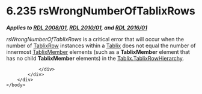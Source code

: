 <html dir="LTR" xmlns:mshelp="http://msdn.microsoft.com/mshelp" xmlns:ddue="http://ddue.schemas.microsoft.com/authoring/2003/5" xmlns:xlink="http://www.w3.org/1999/xlink" xmlns:tool="http://www.microsoft.com/tooltip">
    <head>
        <meta http-equiv="Content-Type" content="text/html; CHARSET=utf-8"></meta>
        <meta name="save" content="history"></meta>
        <title>6.235 rsWrongNumberOfTablixRows</title>
        <xml>
            <mshelp:toctitle title="6.235 rsWrongNumberOfTablixRows"></mshelp:toctitle>
            <mshelp:rltitle title="[MS-RDL]: rsWrongNumberOfTablixRows"></mshelp:rltitle>
            <mshelp:keyword index="A" term="49682f08-de37-4f13-adba-8965961de7c0"></mshelp:keyword>
            <mshelp:attr name="DCSext.ContentType" value="open specification"></mshelp:attr>
            <mshelp:attr name="AssetID" value="49682f08-de37-4f13-adba-8965961de7c0"></mshelp:attr>
            <mshelp:attr name="TopicType" value="kbRef"></mshelp:attr>
            <mshelp:attr name="DCSext.Title" value="[MS-RDL]: rsWrongNumberOfTablixRows" />
        </xml>
    </head>
    <body>
        <div id="header">
            <h1 class="heading">6.235 rsWrongNumberOfTablixRows</h1>
        </div>
        <div id="mainSection">
            <div id="mainBody">
                <div id="allHistory" class="saveHistory"></div>
                <div id="sectionSection0" class="section" name="collapseableSection">
                    

<p><b><i>Applies to </i></b><a href="1e855f94-4617-47e4-b89e-0856c6cb420f.html"><b><i>RDL 2008/01</i></b></a><b><i>,
</i></b><a href="3428e690-a348-4ec7-8a6a-8efb42d2cdee.html"><b><i>RDL 2010/01</i></b></a><b><i>,
and </i></b><a href="52ce3983-2bfc-4e72-9359-42aaf5fe4509.html"><b><i>RDL 2016/01</i></b></a></p>

<p><i>rsWrongNumberOfTablixRows</i> is a critical error that
will occur when the number of <a href="2763daba-3372-43a9-9046-acd5c5775848.html">TablixRow</a> instances within
a <a href="e42fb86e-799a-4202-8845-ac38831efccb.html">Tablix</a> does not equal
the number of innermost <a href="1d8a9691-b173-4e24-9ea9-1f486bc824fd.html">TablixMember</a>
elements (such as a <b>TablixMember</b> element that has no child <b>TablixMember</b>
elements) in the <a href="7ffd7556-e918-4e52-81ba-eb1364ebd7fb.html">Tablix.TablixRowHierarchy</a>.</p>


                </div>
            </div>
        </div>
    </body>
</html>